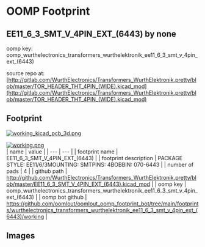 # OOMP Footprint  
## EE11_6_3_SMT_V_4PIN_EXT_(6443)  by none  
  
oomp key: oomp_wurthelectronics_transformers_wurthelektronik_ee11_6_3_smt_v_4pin_ext_(6443)  
  
source repo at: [http://gitlab.com/WurthElectronics/Transformers_WurthElektronik.pretty/blob/master/TOR_HEADER_THT_4PIN_(WIDE).kicad_mod](http://gitlab.com/WurthElectronics/Transformers_WurthElektronik.pretty/blob/master/TOR_HEADER_THT_4PIN_(WIDE).kicad_mod)  
## Footprint  
  
[![working_kicad_pcb_3d.png](working_kicad_pcb_3d_600.png)](working_kicad_pcb_3d.png)  
  
[![working.png](working_600.png)](working.png)  
| name | value | 
| --- | --- | 
| footprint name | EE11_6_3_SMT_V_4PIN_EXT_(6443) | 
| footprint description | PACKAGE STYLE: EE11/6/3MOUNTING: SMTPINS: 4BOBBIN: 070-6443 | 
| number of pads | 4 | 
| github path | http://github.com/WurthElectronics/Transformers_WurthElektronik.pretty/blob/master/EE11_6_3_SMT_V_4PIN_EXT_(6443).kicad_mod | 
| oomp key | oomp_wurthelectronics_transformers_wurthelektronik_ee11_6_3_smt_v_4pin_ext_(6443) | 
| oomp bot github | https://github.com/oomlout/oomlout_oomp_footprint_bot/tree/main/footprints/wurthelectronics_transformers_wurthelektronik_ee11_6_3_smt_v_4pin_ext_(6443)/working | 
## Images  
